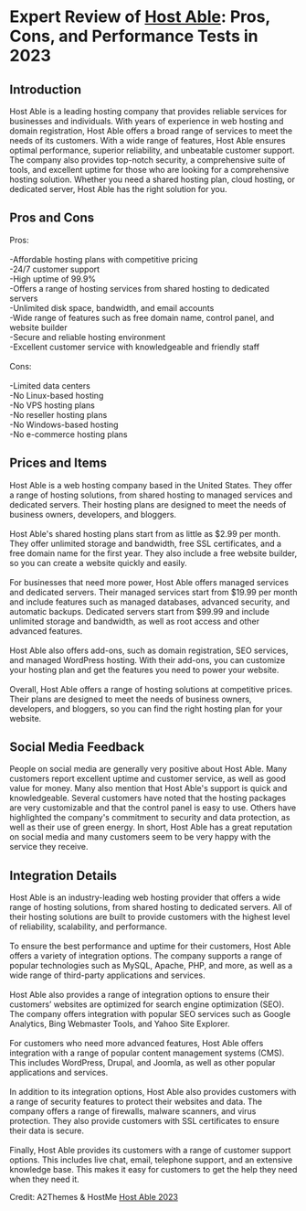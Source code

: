 <h1>Expert Review of <a href="https://a2themes.com/host-able-reviews">Host Able</a>: Pros, Cons, and Performance Tests in 2023</h1>
<h2>Introduction</h2>
Host Able is a leading hosting company that provides reliable services for businesses and individuals. With years of experience in web hosting and domain registration, Host Able offers a broad range of services to meet the needs of its customers. With a wide range of features, Host Able ensures optimal performance, superior reliability, and unbeatable customer support. The company also provides top-notch security, a comprehensive suite of tools, and excellent uptime for those who are looking for a comprehensive hosting solution. Whether you need a shared hosting plan, cloud hosting, or dedicated server, Host Able has the right solution for you.
<h2>Pros and Cons</h2>
Pros: <br><br>-Affordable hosting plans with competitive pricing<br>-24/7 customer support<br>-High uptime of 99.9%<br>-Offers a range of hosting services from shared hosting to dedicated servers<br>-Unlimited disk space, bandwidth, and email accounts<br>-Wide range of features such as free domain name, control panel, and website builder<br>-Secure and reliable hosting environment<br>-Excellent customer service with knowledgeable and friendly staff<br><br>Cons: <br><br>-Limited data centers<br>-No Linux-based hosting<br>-No VPS hosting plans<br>-No reseller hosting plans<br>-No Windows-based hosting<br>-No e-commerce hosting plans
<h2>Prices and Items</h2>
Host Able is a web hosting company based in the United States. They offer a range of hosting solutions, from shared hosting to managed services and dedicated servers. Their hosting plans are designed to meet the needs of business owners, developers, and bloggers.<br><br>Host Able's shared hosting plans start from as little as $2.99 per month. They offer unlimited storage and bandwidth, free SSL certificates, and a free domain name for the first year. They also include a free website builder, so you can create a website quickly and easily.<br><br>For businesses that need more power, Host Able offers managed services and dedicated servers. Their managed services start from $19.99 per month and include features such as managed databases, advanced security, and automatic backups. Dedicated servers start from $99.99 and include unlimited storage and bandwidth, as well as root access and other advanced features.<br><br>Host Able also offers add-ons, such as domain registration, SEO services, and managed WordPress hosting. With their add-ons, you can customize your hosting plan and get the features you need to power your website.<br><br>Overall, Host Able offers a range of hosting solutions at competitive prices. Their plans are designed to meet the needs of business owners, developers, and bloggers, so you can find the right hosting plan for your website.
<h2>Social Media Feedback</h2>
People on social media are generally very positive about Host Able. Many customers report excellent uptime and customer service, as well as good value for money. Many also mention that Host Able's support is quick and knowledgeable. Several customers have noted that the hosting packages are very customizable and that the control panel is easy to use. Others have highlighted the company's commitment to security and data protection, as well as their use of green energy. In short, Host Able has a great reputation on social media and many customers seem to be very happy with the service they receive.
<h2>Integration Details</h2>
Host Able is an industry-leading web hosting provider that offers a wide range of hosting solutions, from shared hosting to dedicated servers. All of their hosting solutions are built to provide customers with the highest level of reliability, scalability, and performance.<br><br>To ensure the best performance and uptime for their customers, Host Able offers a variety of integration options. The company supports a range of popular technologies such as MySQL, Apache, PHP, and more, as well as a wide range of third-party applications and services.<br><br>Host Able also provides a range of integration options to ensure their customers’ websites are optimized for search engine optimization (SEO). The company offers integration with popular SEO services such as Google Analytics, Bing Webmaster Tools, and Yahoo Site Explorer.<br><br>For customers who need more advanced features, Host Able offers integration with a range of popular content management systems (CMS). This includes WordPress, Drupal, and Joomla, as well as other popular applications and services.<br><br>In addition to its integration options, Host Able also provides customers with a range of security features to protect their websites and data. The company offers a range of firewalls, malware scanners, and virus protection. They also provide customers with SSL certificates to ensure their data is secure.<br><br>Finally, Host Able provides its customers with a range of customer support options. This includes live chat, email, telephone support, and an extensive knowledge base. This makes it easy for customers to get the help they need when they need it.
<p>Credit: A2Themes & HostMe <a href="https://a2themes.com/host-able-reviews">Host Able 2023</a></p>